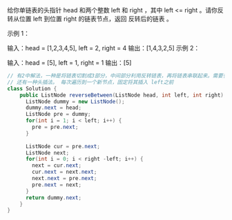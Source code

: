 给你单链表的头指针 head 和两个整数 left 和 right ，其中 left <= right 。请你反转从位置 left 到位置 right 的链表节点，返回 反转后的链表 。

示例 1：


输入：head = [1,2,3,4,5], left = 2, right = 4
输出：[1,4,3,2,5]
示例 2：

输入：head = [5], left = 1, right = 1
输出：[5]

```java
// 有2中解法，一种是将链表切割成3部分，中间部分利用反转链表，再将链表串联起来。需要多次遍历
// 还有一种头插法。 每次遍历到一个新节点，固定将其插入 left之前
class Solution {
    public ListNode reverseBetween(ListNode head, int left, int right) {
      ListNode dummy = new ListNode();
      dummy.next = head;
      ListNode pre = dummy;
      for(int i = 1; i < left; i++) {
        pre = pre.next;
      }
      
      ListNode cur = pre.next;
      ListNode next;
      for(int i = 0; i < right -left; i++) {
        next = cur.next;
        cur.next = next.next;
        next.next = pre.next;
        pre.next = next;
      }
      return dummy.next;
    }
}

```

